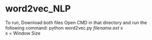 # word2vec_NLP
To run,
  Download both files
  Open CMD in that directory and run the following command: python word2vec.py <i>filename.ext</i> x  <br/>
              x = Window Size
